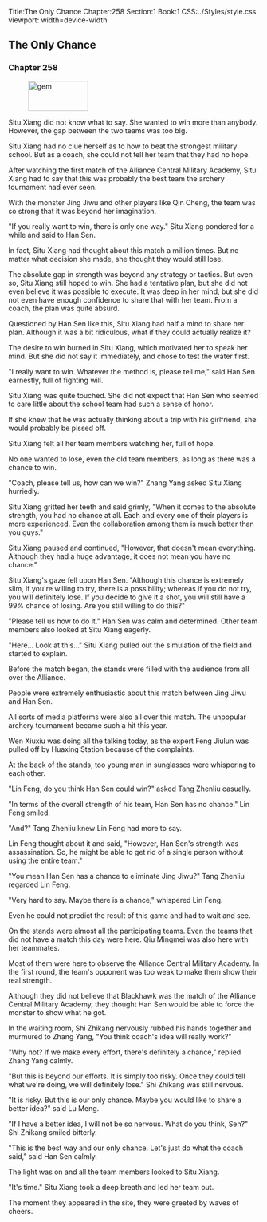 Title:The Only Chance 
Chapter:258 
Section:1 
Book:1 
CSS:../Styles/style.css 
viewport: width=device-width
  
## The Only Chance
### Chapter 258
  
<figure>
	<img src="../Images/gem.gif" alt="gem" id="gem" width="120" height="60" />
</figure>
  

  
Situ Xiang did not know what to say. She wanted to win more than anybody. However, the gap between the two teams was too big.

Situ Xiang had no clue herself as to how to beat the strongest military school. But as a coach, she could not tell her team that they had no hope.

After watching the first match of the Alliance Central Military Academy, Situ Xiang had to say that this was probably the best team the archery tournament had ever seen.

With the monster Jing Jiwu and other players like Qin Cheng, the team was so strong that it was beyond her imagination.

"If you really want to win, there is only one way." Situ Xiang pondered for a while and said to Han Sen.

In fact, Situ Xiang had thought about this match a million times. But no matter what decision she made, she thought they would still lose.

The absolute gap in strength was beyond any strategy or tactics. But even so, Situ Xiang still hoped to win. She had a tentative plan, but she did not even believe it was possible to execute. It was deep in her mind, but she did not even have enough confidence to share that with her team. From a coach, the plan was quite absurd.

Questioned by Han Sen like this, Situ Xiang had half a mind to share her plan. Although it was a bit ridiculous, what if they could actually realize it?

The desire to win burned in Situ Xiang, which motivated her to speak her mind. But she did not say it immediately, and chose to test the water first.

"I really want to win. Whatever the method is, please tell me," said Han Sen earnestly, full of fighting will.

Situ Xiang was quite touched. She did not expect that Han Sen who seemed to care little about the school team had such a sense of honor.

If she knew that he was actually thinking about a trip with his girlfriend, she would probably be pissed off.

Situ Xiang felt all her team members watching her, full of hope.

No one wanted to lose, even the old team members, as long as there was a chance to win.

"Coach, please tell us, how can we win?" Zhang Yang asked Situ Xiang hurriedly.

Situ Xiang gritted her teeth and said grimly, "When it comes to the absolute strength, you had no chance at all. Each and every one of their players is more experienced. Even the collaboration among them is much better than you guys."

Situ Xiang paused and continued, "However, that doesn't mean everything. Although they had a huge advantage, it does not mean you have no chance."

Situ Xiang's gaze fell upon Han Sen. "Although this chance is extremely slim, if you're willing to try, there is a possibility; whereas if you do not try, you will definitely lose. If you decide to give it a shot, you will still have a 99% chance of losing. Are you still willing to do this?"

"Please tell us how to do it." Han Sen was calm and determined. Other team members also looked at Situ Xiang eagerly.

"Here… Look at this…" Situ Xiang pulled out the simulation of the field and started to explain.

Before the match began, the stands were filled with the audience from all over the Alliance.

People were extremely enthusiastic about this match between Jing Jiwu and Han Sen.

All sorts of media platforms were also all over this match. The unpopular archery tournament became such a hit this year.

Wen Xiuxiu was doing all the talking today, as the expert Feng Jiulun was pulled off by Huaxing Station because of the complaints.

At the back of the stands, too young man in sunglasses were whispering to each other.

"Lin Feng, do you think Han Sen could win?" asked Tang Zhenliu casually.

"In terms of the overall strength of his team, Han Sen has no chance." Lin Feng smiled.

"And?" Tang Zhenliu knew Lin Feng had more to say.

Lin Feng thought about it and said, "However, Han Sen's strength was assassination. So, he might be able to get rid of a single person without using the entire team."

"You mean Han Sen has a chance to eliminate Jing Jiwu?" Tang Zhenliu regarded Lin Feng.

"Very hard to say. Maybe there is a chance," whispered Lin Feng.

Even he could not predict the result of this game and had to wait and see.

On the stands were almost all the participating teams. Even the teams that did not have a match this day were here. Qiu Mingmei was also here with her teammates.

Most of them were here to observe the Alliance Central Military Academy. In the first round, the team's opponent was too weak to make them show their real strength.

Although they did not believe that Blackhawk was the match of the Alliance Central Military Academy, they thought Han Sen would be able to force the monster to show what he got.

In the waiting room, Shi Zhikang nervously rubbed his hands together and murmured to Zhang Yang, "You think coach's idea will really work?"

"Why not? If we make every effort, there's definitely a chance," replied Zhang Yang calmly.

"But this is beyond our efforts. It is simply too risky. Once they could tell what we're doing, we will definitely lose." Shi Zhikang was still nervous.

"It is risky. But this is our only chance. Maybe you would like to share a better idea?" said Lu Meng.

"If I have a better idea, I will not be so nervous. What do you think, Sen?" Shi Zhikang smiled bitterly.

"This is the best way and our only chance. Let's just do what the coach said," said Han Sen calmly.

The light was on and all the team members looked to Situ Xiang.

"It's time." Situ Xiang took a deep breath and led her team out.

The moment they appeared in the site, they were greeted by waves of cheers.